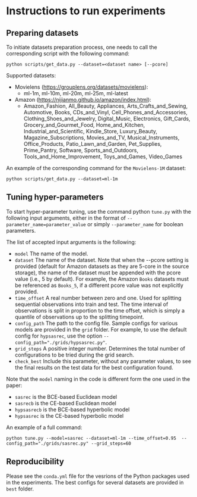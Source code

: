 # Instructions to run experiments

## Preparing datasets

 To initiate datasets preparation process, one needs to call the corresponding script with the following command:
```shell
python scripts/get_data.py --dataset=<dataset name> [--pcore]
```

Supported datasets:
- Movielens (https://grouplens.org/datasets/movielens):
  - ml-1m, ml-10m, ml-20m, ml-25m, ml-latest
- Amazon (https://nijianmo.github.io/amazon/index.html):
  - Amazon_Fashion, All_Beauty, Appliances, Arts_Crafts_and_Sewing, Automotive, Books, CDs_and_Vinyl, Cell_Phones_and_Accessories, Clothing_Shoes_and_Jewelry, Digital_Music, Electronics, Gift_Cards, Grocery_and_Gourmet_Food, Home_and_Kitchen, Industrial_and_Scientific, Kindle_Store, Luxury_Beauty, Magazine_Subscriptions, Movies_and_TV, Musical_Instruments, Office_Products, Patio_Lawn_and_Garden, Pet_Supplies, Prime_Pantry, Software, Sports_and_Outdoors, Tools_and_Home_Improvement, Toys_and_Games, Video_Games

 An example of the corresponding command for the `Movielens-1M` dataset:
```shell
python scripts/get_data.py --dataset=ml-1m
```

## Tuning hyper-parameters

To start hyper-parameter tuning, use the command python `tune.py` with the following input arguments, either in the format of
`--parameter_name=parameter_value` or simply `--parameter_name` for boolean parameters.

The list of accepted input arguments is the following:
- `model` The name of the model.
- `dataset` The name of the dataset. Note that when the --pcore setting is provided (default for Amazon datasets as they are 5-core in the source storage), the name of the dataset must be appended with the pcore value (i.e., 5 by default). For example, the Amazon `Books` datasets must be referenced as `Books_5`, if a different pcore value was not explicitly provided.
- `time_offset` A real number between zero and one. Used for splitting sequential observations into train and test. The time interval of observations is split in proportion to the time offset, which is simply a quantile of observations up to the splitting timepoint. 
- `config_path` The path to the config file. Sample configs for various models are provided in the ```grid``` folder. For example, to use the default config for `hypsasrec`, use the option `--config_path="./grids/hypsasrec.py"`.
- `grid_steps` A positive integer number. Determines the total number of configurations to be tried during the grid search.
- `check_best` Include this parameter, without any parameter values, to see the final results on the test data for the best configuration found.

Note that the `model` naming in the code is different form the one used in the paper:
- `sasrec` is the BCE-based Euclidean model
- `sasrecb` is the CE-based Euclidean model
- `hypsasrecb` is the BCE-based hyperbolic model
- `hypsasrec` is the CE-based hyperbolic model

An example of a full command:
```shell
python tune.py --model=sasrec --dataset=ml-1m --time_offset=0.95  --config_path="./grids/sasrec.py" --grid_steps=60
```

## Reproducibility
Please see the `conda.yml` file for the vesrions of the Python packages used in the experiments. The best configs for several datasets are provided in ```best``` folder.
